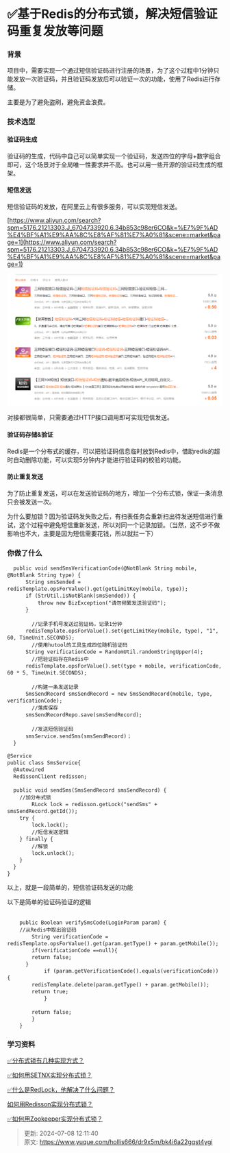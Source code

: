 # ✅基于Redis的分布式锁，解决短信验证码重复发放等问题

### 背景


项目中，需要实现一个通过短信验证码进行注册的场景，为了这个过程中1分钟只能发放一次验证码，并且验证码发放后可以验证一次的功能，使用了Redis进行存储。



主要是为了避免盗刷，避免资金浪费。



### 技术选型


#### 验证码生成


验证码的生成，代码中自己可以简单实现一个验证码，发送四位的字母+数字组合即可，这个场景对于全局唯一性要求并不高。也可以用一些开源的验证码生成的框架。



#### 短信发送
短信验证码的发放，在阿里云上有很多服务，可以实现短信发送。



[https://www.aliyun.com/search?spm=5176.21213303.J_6704733920.6.34b853c98er6CO&k=%E7%9F%AD%E4%BF%A1%E9%AA%8C%E8%AF%81%E7%A0%81&scene=market&page=1](https://www.aliyun.com/search?spm=5176.21213303.J_6704733920.6.34b853c98er6CO&k=%E7%9F%AD%E4%BF%A1%E9%AA%8C%E8%AF%81%E7%A0%81&scene=market&page=1)





![1693112003377-d243f86d-fc21-4b34-a498-f5de2164bead.png](./img/Ex_mBlUcFsObLg_9/1693112003377-d243f86d-fc21-4b34-a498-f5de2164bead-651141.png)



对接都很简单，只需要通过HTTP接口调用即可实现短信发送。



#### 验证码存储&验证


Redis是一个分布式的缓存，可以把验证码信息临时放到Redis中，借助redis的超时自动删除功能，可以实现5分钟内才能进行验证码的校验的功能。





#### 防止重复发送


为了防止重复发送，可以在发送验证码的地方，增加一个分布式锁，保证一条消息只会被发送一次。



为什么要加锁？因为验证码发失败之后，有扫表任务会重新扫出待发送短信进行重试，这个过程中避免短信重新发送，所以对同一个记录加锁。（当然，这不步不做影响也不大，主要是因为短信需要花钱，所以就拦一下）



### 你做了什么


```plain
  public void sendSmsVerificationCode(@NotBlank String mobile, @NotBlank String type) {
      String smsSended = redisTemplate.opsForValue().get(getLimitKey(mobile, type));
      if (StrUtil.isNotBlank(smsSended)) {
          throw new BizException("请勿频繁发送验证码");
      }

    	//记录手机号发送过验证码，记录1分钟
      redisTemplate.opsForValue().set(getLimitKey(mobile, type), "1", 60, TimeUnit.SECONDS);
    	//使用hutool的工具生成四位随机验证码
      String verificationCode = RandomUtil.randomStringUpper(4);
    	//把验证码存在Redis中
      redisTemplate.opsForValue().set(type + mobile, verificationCode, 60 * 5, TimeUnit.SECONDS);

    	//构建一条发送记录
      SmsSendRecord smsSendRecord = new SmsSendRecord(mobile, type, verificationCode);
    	//落库保存
      smsSendRecordRepo.save(smsSendRecord);

    	//发送短信验证码
      smsService.sendSms(smsSendRecord)；
  }
```



```plain
@Service
public class SmsService{
  @Autowired
  RedissonClient redisson;
  
  public void sendSms(SmsSendRecord smsSendRecord) {
  	//加分布式锁
		RLock lock = redisson.getLock("sendSms" + smsSendRecord.getId());
    try {
        lock.lock();
        //短信发送逻辑
    } finally {
      	//解锁
        lock.unlock();
    }
  }
}

```



以上，就是一段简单的，短信验证码发送的功能



以下是简单的验证码验证的逻辑

```plain

	public Boolean verifySmsCode(LoginParam param) {
  	//从Redis中取出验证码
		String verificationCode = redisTemplate.opsForValue().get(param.getType() + param.getMobile());
    	if(verificationCode ==null){
      	return false;
      }
			if (param.getVerificationCode().equals(verificationCode)) {
      	redisTemplate.delete(param.getType() + param.getMobile());
      	return true;
			}

    	return false;
		}
	}
```



### 学习资料
<font style="color:rgb(38, 38, 38);">  
</font>

[✅分布式锁有几种实现方式？](https://www.yuque.com/hollis666/dr9x5m/fvnr41#CJQP3)



[✅如何用SETNX实现分布式锁？](https://www.yuque.com/hollis666/dr9x5m/feovxr7gr8ois5yt)



[✅什么是RedLock，他解决了什么问题？](https://www.yuque.com/hollis666/dr9x5m/lxzg0ubs2xpvenxw)



[如何用Redisson实现分布式锁？](https://www.yuque.com/hollis666/dr9x5m/gdsvngueclva39ve)



[✅如何用Zookeeper实现分布式锁？](https://www.yuque.com/hollis666/dr9x5m/bdxuqt775i5zo9kz)





> 更新: 2024-07-08 12:11:40  
> 原文: <https://www.yuque.com/hollis666/dr9x5m/bk4i6a22gqst4ygi>